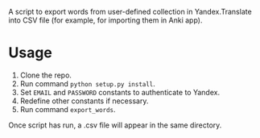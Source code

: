 A script to export words from user-defined collection in Yandex.Translate into CSV file
(for example, for importing them in Anki app).

# Usage
1. Clone the repo.
2. Run command `python setup.py install`.
2. Set `EMAIL` and `PASSWORD` constants to authenticate to Yandex.
3. Redefine other constants if necessary.
4. Run command `export_words`.

Once script has run, a .csv file will appear in the same directory.
